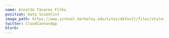 ```yaml
---
name: Arnaldo Tavares Filho
position: Data Scientist
image_path: https://www.ischool.berkeley.edu/sites/default/files/styles/fullscreen/public/profile_pictures/orilley_headshots_day_10594_1.jpg?itok=LmK8K1By
twitter: CloudCannonApp
blurb:
---
```

